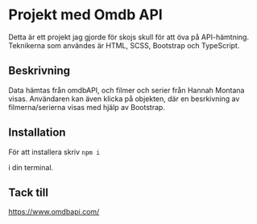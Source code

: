 # Projekt med Omdb API
Detta är ett projekt jag gjorde för skojs skull för att öva på API-hämtning. Teknikerna som användes är HTML, SCSS, Bootstrap och TypeScript.

## Beskrivning
Data hämtas från omdbAPI, och filmer och serier från Hannah Montana visas. Användaren kan även klicka på objekten, där en besrkivning av filmerna/serierna visas med hjälp av Bootstrap.

## Installation
För att installera skriv
`npm i` 

i din terminal.

## Tack till
https://www.omdbapi.com/

